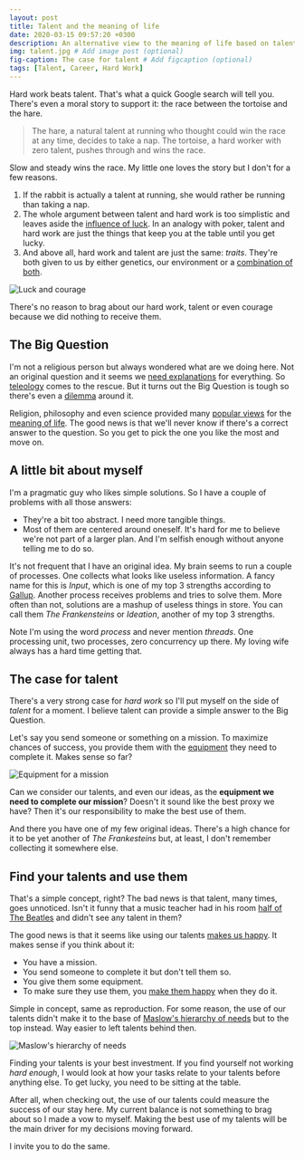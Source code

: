 ```yaml
---
layout: post
title: Talent and the meaning of life
date: 2020-03-15 09:57:20 +0300
description: An alternative view to the meaning of life based on talents. # Add post description (optional)
img: talent.jpg # Add image post (optional)
fig-caption: The case for talent # Add figcaption (optional)
tags: [Talent, Career, Hard Work]
---
```

Hard work beats talent. That's what a quick Google search will tell you. There's even a moral story to support it: the race between the tortoise and the hare. 

>The hare, a natural talent at running who thought could win the race at any time, decides to take a nap. The tortoise, a hard worker with zero talent, pushes through and wins the race.

Slow and steady wins the race. My little one loves the story but I don't for a few reasons. 

1. If the rabbit is actually a talent at running, she would rather be running than taking a nap. 
2. The whole argument between talent and hard work is too simplistic and leaves aside the [influence of luck](https://www.scientificamerican.com/article/does-success-come-mostly-from-talent-hard-work-mdash-or-luck/). In an analogy with poker, talent and hard work are just the things that keep you at the table until you get lucky.
3. And above all, hard work and talent are just the same: _traits_. They're both given to us by either genetics, our environment or a [combination of both](https://en.wikipedia.org/wiki/Epigenetics).

![Luck and courage]({{site.baseurl}}/assets/img/luck-courage.jpg)

There's no reason to brag about our hard work, talent or even courage because we did nothing to receive them.

## The Big Question​
I'm not a religious person but always wondered what are we doing here. Not an original question and it seems we [need explanations](https://blogs.scientificamerican.com/mind-guest-blog/why-we-wonder-why/) for everything. So [teleology](https://en.wikipedia.org/wiki/Teleology) comes to the rescue. But it turns out the Big Question is tough so there's even a [dilemma](https://www.psychologytoday.com/us/blog/philosophy-dispatches/201111/the-teleologists-dilemma-life-has-no-purpose?collection=81244) around it.

Religion, philosophy and even science provided many [popular views](https://en.wikipedia.org/wiki/Meaning_of_life#Popular_views) for the [meaning of life](https://plato.stanford.edu/entries/life-meaning/). The good news is that we'll never know if there's a correct answer to the question. So you get to pick the one you like the most and move on.

## A little bit about myself
I'm a pragmatic guy who likes simple solutions. So I have a couple of problems with all those answers:

*   They're a bit too abstract. I need more tangible things.
*   Most of them are centered around oneself. It's hard for me to believe we're not part of a larger plan. And I'm selfish enough without anyone telling me to do so.

It's not frequent that I have an original idea. My brain seems to run a couple of processes. One collects what looks like useless information. A fancy name for this is _Input_, which is one of my top 3 strengths according to [Gallup](https://www.gallup.com/cliftonstrengths/en/252137/home.aspx). Another process receives problems and tries to solve them. More often than not, solutions are a mashup of useless things in store. You can call them _The Frankensteins_ or _Ideation_, another of my top 3 strengths. 

Note I'm using the word _process_ and never mention _threads_. One processing unit, two processes, zero concurrency up there. My loving wife always has a hard time getting that.

## The case for talent
There's a very strong case for _hard work_ so I'll put myself on the side of _talent_ for a moment. I believe talent can provide a simple answer to the Big Question.

Let's say you send someone or something on a mission. To maximize chances of success, you provide them with the [equipment](https://mars.nasa.gov/msl/spacecraft/instruments/summary/) they need to complete it. Makes sense so far? 

![Equipment for a mission]({{site.baseurl}}/assets/img/rover.jpg)

Can we consider our talents, and even our ideas, as the **equipment we need to complete our mission**? Doesn't it sound like the best proxy we have? Then it's our responsibility to make the best use of them.

And there you have one of my few original ideas. There's a high chance for it to be yet another of _The Frankesteins_ but, at least, I don't remember collecting it somewhere else.

## Find your talents and use them
That's a simple concept, right? The bad news is that talent, many times, goes unnoticed. Isn't it funny that a music teacher had in his room [half of The Beatles](https://www.youtube.com/watch?v=FLbXrNGVXfE) and didn't see any talent in them? 

The good news is that it seems like using our talents [makes us happy](https://www.amazon.com/First-Break-All-Rules-Differently/dp/1531865208). It makes sense if you think about it:

*   You have a mission.
*   You send someone to complete it but don't tell them so.
*   You give them some equipment.
*   To make sure they use them, you [make them happy](https://www.psychologytoday.com/us/blog/evolution-the-self/200904/the-wisdom-spontaneity-part-5) when they do it.

Simple in concept, same as reproduction. For some reason, the use of our talents didn't make it to the base of [Maslow's hierarchy of needs](https://www.simplypsychology.org/maslow.html) but to the top instead. Way easier to left talents behind then.

![Maslow's hierarchy of needs]({{site.baseurl}}/assets/img/maslow.jpg)

Finding your talents is your best investment. If you find yourself not working _hard enough_, I would look at how your tasks relate to your talents before anything else. To get lucky, you need to be sitting at the table.

After all, when checking out, the use of our talents could measure the success of our stay here. My current balance is not something to brag about so I made a vow to myself. Making the best use of my talents will be the main driver for my decisions moving forward.

I invite you to do the same.
